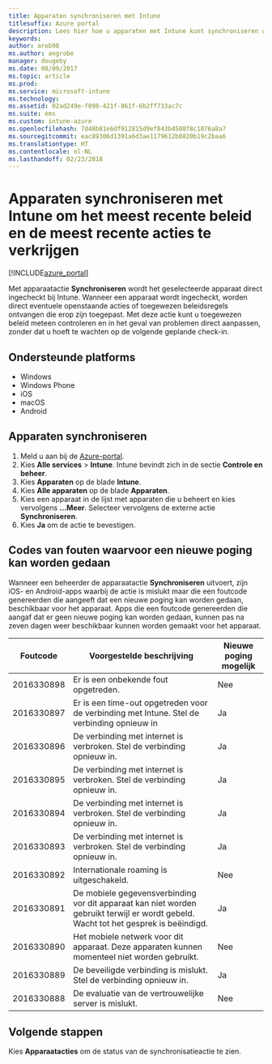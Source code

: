 ```yaml
---
title: Apparaten synchroniseren met Intune
titlesuffix: Azure portal
description: Lees hier hoe u apparaten met Intune kunt synchroniseren om het meest recente beleid en de meest recente acties te verkrijgen.
keywords: 
author: arob98
ms.author: angrobe
manager: dougeby
ms.date: 08/09/2017
ms.topic: article
ms.prod: 
ms.service: microsoft-intune
ms.technology: 
ms.assetid: 02ad249e-f098-421f-861f-6b2ff733ac7c
ms.suite: ems
ms.custom: intune-azure
ms.openlocfilehash: 7d48b81e6df912815d9ef843b4588f8c1076a8a7
ms.sourcegitcommit: eac89306d1391a6d3ae1179612b0820b19c2baa6
ms.translationtype: HT
ms.contentlocale: nl-NL
ms.lasthandoff: 02/23/2018
---
```

# <a name="sync-devices-with-intune-to-get-the-latest-policies-and-actions"></a>Apparaten synchroniseren met Intune om het meest recente beleid en de meest recente acties te verkrijgen


[!INCLUDE[azure_portal](./includes/azure_portal.md)]

Met apparaatactie **Synchroniseren** wordt het geselecteerde apparaat direct ingecheckt bij Intune. Wanneer een apparaat wordt ingecheckt, worden direct eventuele openstaande acties of toegewezen beleidsregels ontvangen die erop zijn toegepast.  Met deze actie kunt u toegewezen beleid meteen controleren en in het geval van problemen direct aanpassen, zonder dat u hoeft te wachten op de volgende geplande check-in.

## <a name="supported-platforms"></a>Ondersteunde platforms

- Windows
- Windows Phone
- iOS
- macOS
- Android

## <a name="how-to-sync-a-device"></a>Apparaten synchroniseren

1. Meld u aan bij de [Azure-portal](https://portal.azure.com).
2. Kies **Alle services** > **Intune**. Intune bevindt zich in de sectie **Controle en beheer**.
3. Kies **Apparaten** op de blade **Intune**.
4. Kies **Alle apparaten** op de blade **Apparaten**.
5. Kies een apparaat in de lijst met apparaten die u beheert en kies vervolgens **...Meer**. Selecteer vervolgens de externe actie **Synchroniseren**.
7. Kies **Ja** om de actie te bevestigen.


## <a name="retriable-error-codes"></a>Codes van fouten waarvoor een nieuwe poging kan worden gedaan

Wanneer een beheerder de apparaatactie **Synchroniseren** uitvoert, zijn iOS- en Android-apps waarbij de actie is mislukt maar die een foutcode genereerden die aangeeft dat een nieuwe poging kan worden gedaan, beschikbaar voor het apparaat. Apps die een foutcode genereerden die aangaf dat er geen nieuwe poging kan worden gedaan, kunnen pas na zeven dagen weer beschikbaar kunnen worden gemaakt voor het apparaat.


| Foutcode  | Voorgestelde beschrijving                                                                                                                  | Nieuwe poging mogelijk |
|-------------|----------------------------------------------------------------------------------------------------------------------------------------|-----------|
| 2016330898 | Er is een onbekende fout opgetreden.                                                                                                             | Nee        |
| 2016330897 | Er is een time-out opgetreden voor de verbinding met Intune. Stel de verbinding opnieuw in                                                                             | Ja       |
| 2016330896 | De verbinding met internet is verbroken. Stel de verbinding opnieuw in.                                                                            | Ja       |
| 2016330895 | De verbinding met internet is verbroken. Stel de verbinding opnieuw in.                                                                            | Ja       |
| 2016330894 | De verbinding met internet is verbroken. Stel de verbinding opnieuw in.                                                                            | Ja       |
| 2016330893 | De verbinding met internet is verbroken. Stel de verbinding opnieuw in.                                                                            | Ja       |
| 2016330892 | Internationale roaming is uitgeschakeld.                                                                                                     | Nee        |
| 2016330891 | De mobiele gegevensverbinding vor dit apparaat kan niet worden gebruikt terwijl er wordt gebeld. Wacht tot het gesprek is beëindigd. | Ja       |
| 2016330890 | Het mobiele netwerk voor dit apparaat. Deze apparaten kunnen momenteel niet worden gebruikt.                                                   | Nee        |
| 2016330889 | De beveiligde verbinding is mislukt. Stel de verbinding opnieuw in.                                                                                   | Ja       |
| 2016330888 | De evaluatie van de vertrouwelijke server is mislukt.                                                                                                | Nee        |

## <a name="next-steps"></a>Volgende stappen

Kies **Apparaatacties** om de status van de synchronisatieactie te zien. 

